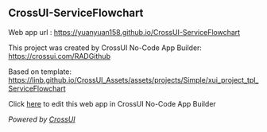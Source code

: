 ## CrossUI-ServiceFlowchart
Web app url : https://yuanyuan158.github.io/CrossUI-ServiceFlowchart

This project was created by CrossUI No-Code App Builder: https://crossui.com/RADGithub

Based on template: https://linb.github.io/CrossUI_Assets/assets/projects/Simple/xui_project_tpl_ServiceFlowchart

Click [here](https://crossui.com/RADGithub/#!from=github&owner=yuanyuan158&repo=CrossUI-ServiceFlowchart) to edit this web app in CrossUI No-Code App Builder

<i>Powered by [CrossUI](https://crossui.com)</i>
